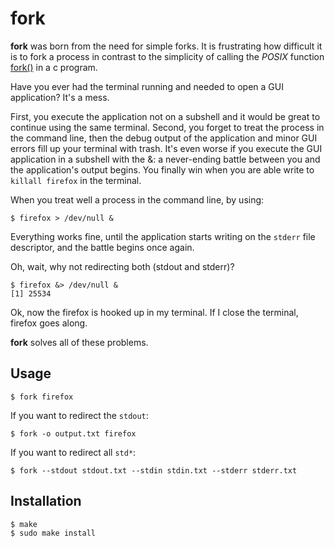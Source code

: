 # fork

**fork** was born from the need for simple forks. It is frustrating how difficult it is to fork a process in contrast to the simplicity of calling the *POSIX* function [fork()](http://man7.org/linux/man-pages/man2/fork.2.html) in a c program.

Have you ever had the terminal running and needed to open a GUI application? It's a mess.

First, you execute the application not on a subshell and it would be great to continue using the same terminal. Second, you forget to treat the process in the command line, then the debug output of the application and minor GUI errors fill up your terminal with trash. It's even worse if you execute the GUI application in a subshell with the &: a never-ending battle between you and the application's output begins. You finally win when you are able write to `killall firefox` in the terminal.

When you treat well a process in the command line, by using:

```
$ firefox > /dev/null &
```

Everything works fine, until the application starts writing on the `stderr` file descriptor, and the battle begins once again.

Oh, wait, why not redirecting both (stdout and stderr)?

```
$ firefox &> /dev/null &
[1] 25534
```

Ok, now the firefox is hooked up in my terminal. If I close the terminal, firefox goes along.

**fork** solves all of these problems.

## Usage

```
$ fork firefox
```

If you want to redirect the `stdout`:

```
$ fork -o output.txt firefox
```

If you want to redirect all `std*`:

```
$ fork --stdout stdout.txt --stdin stdin.txt --stderr stderr.txt
```

## Installation

```
$ make
$ sudo make install
```
